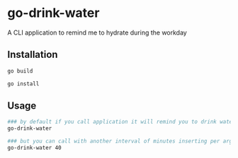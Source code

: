 # go-drink-water
A CLI application to remind me to hydrate during the workday

## Installation
```bash
go build 

go install
```

## Usage

```bash
### by default if you call application it will remind you to drink water every 30 minutes
go-drink-water

### but you can call with another interval of minutes inserting per argument
go-drink-water 40
```

